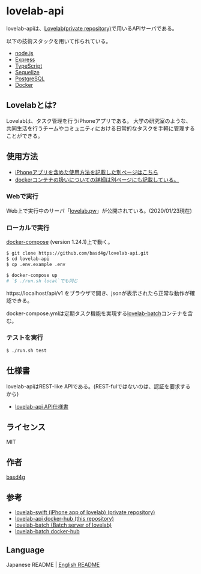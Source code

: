 # lovelab-api

lovelab-apiは、[Lovelab(private repository)](https://github.com/enpit2su-ics/2019-team-C/)で用いるAPIサーバである。

以下の技術スタックを用いて作られている。

- [node.js](https://nodejs.org/)
- [Express](https://expressjs.com/)
- [TypeScript](https://www.typescriptlang.org/)
- [Sequelize](https://sequelize.org/)
- [PostgreSQL](https://www.postgresql.org/)
- [Docker](https://www.docker.com/)

## Lovelabとは?

Lovelabは、タスク管理を行うiPhoneアプリである。
大学の研究室のような、共同生活を行うチームやコミュニティにおける日常的なタスクを手軽に管理することができる。

## 使用方法

- [iPhoneアプリを含めた使用方法を記載した別ページはこちら](./documents/howToUse.md)
- [dockerコンテナの扱いについての詳細は別ページにも記載している。](./documents/docker.md)

### Webで実行

Web上で実行中のサーバ「[lovelab.pw](https://lovelab.pw/api/v1)」が公開されている。(2020/01/23現在)

### ローカルで実行

[docker-compose](https://docs.docker.com/compose/install/) (version 1.24.1)上で動く。

```sh
$ git clone https://github.com/basd4g/lovelab-api.git
$ cd lovelab-api
$ cp .env.example .env

$ docker-compose up
# `$ ./run.sh local`でも同じ

```

https://localhost/api/v1 をブラウザで開き、jsonが表示されたら正常な動作が確認できる。

docker-compose.ymlは定期タスク機能を実現する[lovelab-batch](https://github.com/basd4g/lovelab-batch)コンテナを含む。

### テストを実行

```sh
$ ./run.sh test
```

## 仕様書

lovelab-apiはREST-like APIである。(REST-fulではないのは、認証を要求するから)

- [lovelab-api API仕様書](documents/specification/index.md)

## ライセンス

MIT

## 作者

[basd4g](https://github.com/basd4g)

## 参考

- [lovelab-swift (iPhone app of lovelab) (private repository)](https://github.com/enpit2su-ics/2019-team-C)
- [lovelab-api docker-hub (this repository)](https://hub.docker.com/r/basd4g/lovelab-api)
- [lovelab-batch (Batch server of lovelab)](https://github.com/basd4g/lovelab-batch)
- [lovelab-batch docker-hub](https://hub.docker.com/r/basd4g/lovelab-batch)

## Language

 Japanese README | [English README](./README.md)
